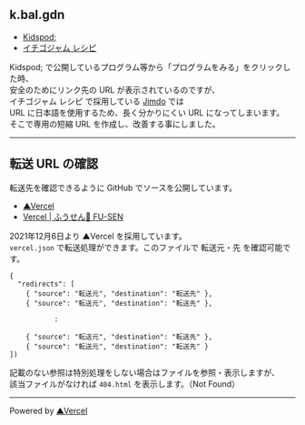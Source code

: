 ## k.bal.gdn

- [Kidspod;](http://kidspod.club/)
- [イチゴジャム レシピ](https://15jamrecipe.jimdofree.com/)

Kidspod; で公開しているプログラム等から「プログラムをみる」をクリックした時、\
安全のためにリンク先の URL が表示されているのですが、\
イチゴジャム レシピ で採用している [Jimdo](https://www.jimdo.com/jp/) では\
URL に日本語を使用するため、長く分かりにくい URL になってしまいます。\
そこで専用の短縮 URL を作成し、改善する事にしました。

___

## 転送 URL の確認

転送先を確認できるように GitHub でソースを公開しています。

- [▲Vercel](https://vercel.com/)
- [Vercel | ふうせん🎈 FU-SEN](https://balloon.asia/vercel/)

2021年12月6日より ▲Vercel  を採用しています。\
`vercel.json` で転送処理ができます。このファイルで 転送元・先 を確認可能です。

```
{
  "redirects": [
    { "source": "転送元", "destination": "転送先" },
    { "source": "転送元", "destination": "転送先" },

           :

    { "source": "転送元", "destination": "転送先" },
    { "source": "転送元", "destination": "転送先" }
])
```

記載のない参照は特別処理をしない場合はファイルを参照・表示しますが、\
該当ファイルがなければ `404.html` を表示します。（Not Found）

___

Powered by [▲Vercel](https://vercel.com/)
